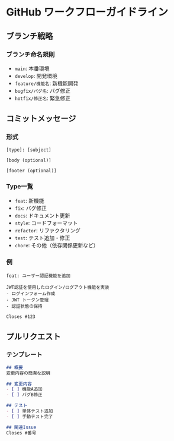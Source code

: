 # GitHub ワークフローガイドライン

## ブランチ戦略
### ブランチ命名規則
- `main`: 本番環境
- `develop`: 開発環境
- `feature/機能名`: 新機能開発
- `bugfix/バグ名`: バグ修正
- `hotfix/修正名`: 緊急修正

## コミットメッセージ
### 形式
```
[type]: [subject]

[body (optional)]

[footer (optional)]
```

### Type一覧
- `feat`: 新機能
- `fix`: バグ修正
- `docs`: ドキュメント更新
- `style`: コードフォーマット
- `refactor`: リファクタリング
- `test`: テスト追加・修正
- `chore`: その他（依存関係更新など）

### 例
```
feat: ユーザー認証機能を追加

JWT認証を使用したログイン/ログアウト機能を実装
- ログインフォーム作成
- JWT トークン管理
- 認証状態の保持

Closes #123
```

## プルリクエスト
### テンプレート
```markdown
## 概要
変更内容の簡潔な説明

## 変更内容
- [ ] 機能A追加
- [ ] バグB修正

## テスト
- [ ] 単体テスト追加
- [ ] 手動テスト完了

## 関連Issue
Closes #番号
```